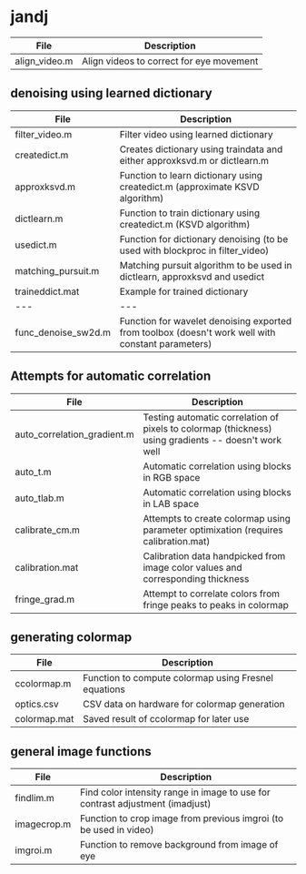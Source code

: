 # jandj

| File | Description |
|---|---|
| align_video.m	          |      Align videos to correct for eye movement |

## denoising using learned dictionary ##
| File | Description |
|---|---|
| filter_video.m         | Filter video using learned dictionary |
| createdict.m	          | Creates dictionary using traindata and either approxksvd.m or dictlearn.m |
| approxksvd.m	          | Function to learn dictionary using createdict.m (approximate KSVD algorithm)|
| dictlearn.m            | Function to train dictionary using createdict.m (KSVD algorithm) |
| usedict.m              | Function for dictionary denoising (to be used with blockproc in filter_video) |
| matching_pursuit.m	    | Matching pursuit algorithm to be used in dictlearn, approxksvd and usedict |
| traineddict.mat	       | Example for trained dictionary |
|---|---|
|func_denoise_sw2d.m      |     Function for wavelet denoising exported from toolbox (doesn't work well with constant parameters) |

## Attempts for automatic correlation ##
| File | Description |
|---|---|
  | auto_correlation_gradient.m	  |Testing automatic correlation of pixels to colormap (thickness) using gradients -- doesn't work well|
  | auto_t.m	                    | Automatic correlation using blocks in RGB space |
  | auto_tlab.m	                  | Automatic correlation using blocks in LAB space |
  | calibrate_cm.m	              | Attempts to create colormap using parameter optimixation (requires calibration.mat) |
  | calibration.mat	              | Calibration data handpicked from image color values and corresponding thickness |
  | fringe_grad.m                 | Attempt to correlate colors from fringe peaks to peaks in colormap |

## generating colormap ##
| File | Description |
|---|---|
| ccolormap.m	     |             Function to compute colormap using Fresnel equations |
| optics.csv	       |           CSV data on hardware for colormap generation |
| colormap.mat	      |          Saved result of ccolormap for later use |

## general image functions ##
| File | Description |
|---|---|
| findlim.m	            |        Find color intensity range in image to use for contrast adjustment (imadjust) |
| imagecrop.m	           |       Function to crop image from previous imgroi (to be used in video) |
| imgroi.m                |      Function to remove background from image of eye |


